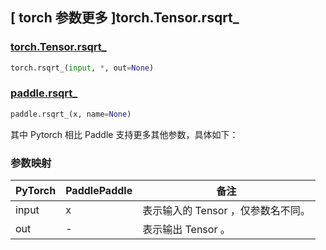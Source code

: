 ## [ torch 参数更多 ]torch.Tensor.rsqrt_

### [torch.Tensor.rsqrt_](https://pytorch.org/docs/stable/generated/torch.Tensor.rsqrt_)

```python
torch.rsqrt_(input, *, out=None)
```

### [paddle.rsqrt_](https://www.paddlepaddle.org.cn/documentation/docs/zh/develop/api/paddle/rsqrt__cn.html)

```python
paddle.rsqrt_(x, name=None)
```

其中 Pytorch 相⽐ Paddle ⽀持更多其他参数，具体如下：

### 参数映射

| PyTorch       | PaddlePaddle | 备注                                                   |
| ------------- | ------------ | ------------------------------------------------------ |
| input    | x           | 表示输入的 Tensor ，仅参数名不同。 |
| out | -            | 表示输出 Tensor 。 |
